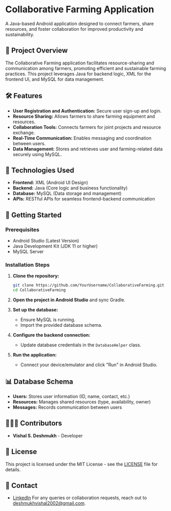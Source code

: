 # Collaborative Farming Application

A Java-based Android application designed to connect farmers, share resources, and foster collaboration for improved productivity and sustainability.

## 📌 Project Overview
The Collaborative Farming application facilitates resource-sharing and communication among farmers, promoting efficient and sustainable farming practices. This project leverages Java for backend logic, XML for the frontend UI, and MySQL for data management.

## 🛠️ Features

- **User Registration and Authentication:** Secure user sign-up and login.
- **Resource Sharing:** Allows farmers to share farming equipment and resources.
- **Collaboration Tools:** Connects farmers for joint projects and resource exchange.
- **Real-Time Communication:** Enables messaging and coordination between users.
- **Data Management:** Stores and retrieves user and farming-related data securely using MySQL.

## 📱 Technologies Used

- **Frontend:** XML (Android UI Design)
- **Backend:** Java (Core logic and business functionality)
- **Database:** MySQL (Data storage and management)
- **APIs:** RESTful APIs for seamless frontend-backend communication

## 🚀 Getting Started

### Prerequisites
- Android Studio (Latest Version)
- Java Development Kit (JDK 11 or higher)
- MySQL Server

### Installation Steps

1. **Clone the repository:**
   ```bash
   git clone https://github.com/YourUsername/CollaborativeFarming.git
   cd CollaborativeFarming
   ```

2. **Open the project in Android Studio** and sync Gradle.

3. **Set up the database:**
   - Ensure MySQL is running.
   - Import the provided database schema.

4. **Configure the backend connection:**
   - Update database credentials in the `DatabaseHelper` class.

5. **Run the application:**
   - Connect your device/emulator and click "Run" in Android Studio.

## 📊 Database Schema
- **Users:** Stores user information (ID, name, contact, etc.)
- **Resources:** Manages shared resources (type, availability, owner)
- **Messages:** Records communication between users

## 🧑‍🤝‍🧑 Contributors
- **Vishal S. Deshmukh** - Developer

## 📄 License
This project is licensed under the MIT License - see the [LICENSE](LICENSE) file for details.

## 📧 Contact
- [LinkedIn](https://www.linkedin.com/in/vishal-deshmukh-171352258)
For any queries or collaboration requests, reach out to [deshmukhvishal2002@gmail.com](mailto:deshmukhvishal2002@gmail.com).

